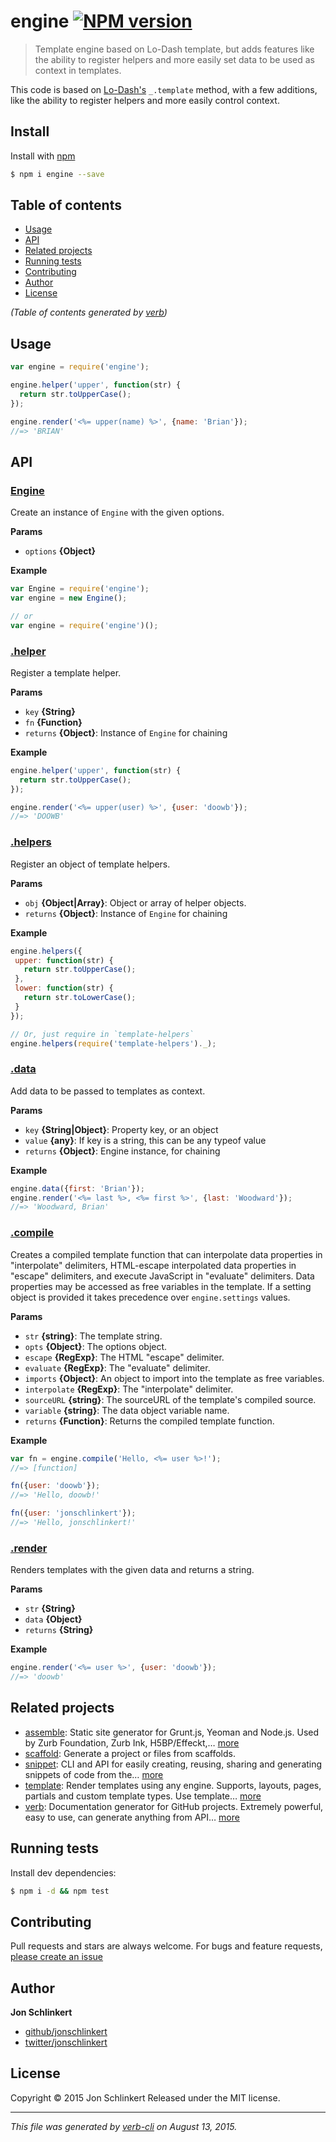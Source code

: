 # engine [![NPM version](https://badge.fury.io/js/engine.svg)](http://badge.fury.io/js/engine)

> Template engine based on Lo-Dash template, but adds features like the ability to register helpers and more easily set data to be used as context in templates.

This code is based on [Lo-Dash's](https://lodash.com/) `_.template` method, with a few additions, like the ability to register helpers and more easily control context.

## Install

Install with [npm](https://www.npmjs.com/)

```sh
$ npm i engine --save
```

## Table of contents

<!-- toc -->

* [Usage](#usage)
* [API](#api)
* [Related projects](#related-projects)
* [Running tests](#running-tests)
* [Contributing](#contributing)
* [Author](#author)
* [License](#license)

_(Table of contents generated by [verb](https://github.com/assemble/verb))_

<!-- tocstop -->

## Usage

```js
var engine = require('engine');

engine.helper('upper', function(str) {
  return str.toUpperCase();
});

engine.render('<%= upper(name) %>', {name: 'Brian'});
//=> 'BRIAN'
```

## API

### [Engine](index.js#L31)

Create an instance of `Engine` with the given options.

**Params**

* `options` **{Object}**

**Example**

```js
var Engine = require('engine');
var engine = new Engine();

// or
var engine = require('engine')();
```

### [.helper](index.js#L73)

Register a template helper.

**Params**

* `key` **{String}**
* `fn` **{Function}**
* `returns` **{Object}**: Instance of `Engine` for chaining

**Example**

```js
engine.helper('upper', function(str) {
  return str.toUpperCase();
});

engine.render('<%= upper(user) %>', {user: 'doowb'});
//=> 'DOOWB'
```

### [.helpers](index.js#L90)

Register an object of template helpers.

**Params**

* `obj` **{Object|Array}**: Object or array of helper objects.
* `returns` **{Object}**: Instance of `Engine` for chaining

**Example**

```js
engine.helpers({
 upper: function(str) {
   return str.toUpperCase();
 },
 lower: function(str) {
   return str.toLowerCase();
 }
});

// Or, just require in `template-helpers`
engine.helpers(require('template-helpers')._);
```

### [.data](index.js#L109)

Add data to be passed to templates as context.

**Params**

* `key` **{String|Object}**: Property key, or an object
* `value` **{any}**: If key is a string, this can be any typeof value
* `returns` **{Object}**: Engine instance, for chaining

**Example**

```js
engine.data({first: 'Brian'});
engine.render('<%= last %>, <%= first %>', {last: 'Woodward'});
//=> 'Woodward, Brian'
```

### [.compile](index.js#L169)

Creates a compiled template function that can interpolate data properties in "interpolate" delimiters, HTML-escape interpolated data properties in "escape" delimiters, and execute JavaScript in "evaluate" delimiters. Data properties may be accessed as free variables in the template. If a setting object is provided it takes precedence over `engine.settings` values.

**Params**

* `str` **{string}**: The template string.
* `opts` **{Object}**: The options object.
* `escape` **{RegExp}**: The HTML "escape" delimiter.
* `evaluate` **{RegExp}**: The "evaluate" delimiter.
* `imports` **{Object}**: An object to import into the template as free variables.
* `interpolate` **{RegExp}**: The "interpolate" delimiter.
* `sourceURL` **{string}**: The sourceURL of the template's compiled source.
* `variable` **{string}**: The data object variable name.
* `returns` **{Function}**: Returns the compiled template function.

**Example**

```js
var fn = engine.compile('Hello, <%= user %>!');
//=> [function]

fn({user: 'doowb'});
//=> 'Hello, doowb!'

fn({user: 'jonschlinkert'});
//=> 'Hello, jonschlinkert!'
```

### [.render](index.js#L283)

Renders templates with the given data and returns a string.

**Params**

* `str` **{String}**
* `data` **{Object}**
* `returns` **{String}**

**Example**

```js
engine.render('<%= user %>', {user: 'doowb'});
//=> 'doowb'
```

## Related projects

* [assemble](http://assemble.io): Static site generator for Grunt.js, Yeoman and Node.js. Used by Zurb Foundation, Zurb Ink, H5BP/Effeckt,… [more](http://assemble.io)
* [scaffold](https://github.com/jonschlinkert/scaffold): Generate a project or files from scaffolds.
* [snippet](https://github.com/jonschlinkert/snippet): CLI and API for easily creating, reusing, sharing and generating snippets of code from the… [more](https://github.com/jonschlinkert/snippet)
* [template](https://github.com/jonschlinkert/template): Render templates using any engine. Supports, layouts, pages, partials and custom template types. Use template… [more](https://github.com/jonschlinkert/template)
* [verb](https://github.com/assemble/verb): Documentation generator for GitHub projects. Extremely powerful, easy to use, can generate anything from API… [more](https://github.com/assemble/verb)

## Running tests

Install dev dependencies:

```sh
$ npm i -d && npm test
```

## Contributing

Pull requests and stars are always welcome. For bugs and feature requests, [please create an issue](https://github.com/jonschlinkert/engine/issues/new)

## Author

**Jon Schlinkert**

+ [github/jonschlinkert](https://github.com/jonschlinkert)
+ [twitter/jonschlinkert](http://twitter.com/jonschlinkert)

## License

Copyright © 2015 Jon Schlinkert
Released under the MIT license.

***

_This file was generated by [verb-cli](https://github.com/assemble/verb-cli) on August 13, 2015._